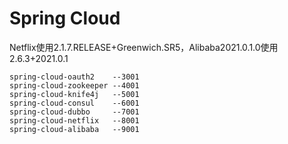 # Spring Cloud

Netflix使用2.1.7.RELEASE+Greenwich.SR5，Alibaba2021.0.1.0使用2.6.3+2021.0.1

```
spring-cloud-oauth2    --3001
spring-cloud-zookeeper --4001
spring-cloud-knife4j   --5001
spring-cloud-consul    --6001
spring-cloud-dubbo     --7001
spring-cloud-netflix   --8001
spring-cloud-alibaba   --9001
```
